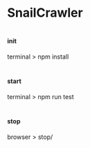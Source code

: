 # SnailCrawler
#
#### init
terminal > npm install

#
#### start
terminal > npm run test
#
#### stop
browser > stop/
#
